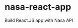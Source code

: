 # nasa-react-app
 Build React.JS app with Nasa API

<!-- Update 2024-12-25T10:01:23+05:30 -->
<!-- Update 2025-01-14T10:46:29+05:30 -->
<!-- Update 2025-04-10T15:39:41+05:30 -->
<!-- Update 2025-05-20T16:51:54+05:30 -->
<!-- Update 2025-06-18T18:32:59+05:30 -->
<!-- Update 2025-06-24T14:13:00+05:30 -->
<!-- Update 2025-07-17T10:03:06+05:30 -->